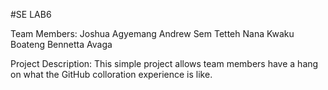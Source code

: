  #SE LAB6

Team Members:
Joshua Agyemang
Andrew Sem Tetteh
Nana Kwaku Boateng
Bennetta Avaga

Project Description: 
This simple project allows team members have a hang on what the GitHub colloration experience is like.
